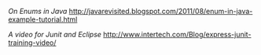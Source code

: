 *On Enums in Java*
http://javarevisited.blogspot.com/2011/08/enum-in-java-example-tutorial.html

*A video for Junit and Eclipse*
http://www.intertech.com/Blog/express-junit-training-video/